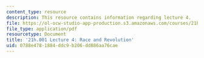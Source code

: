 ```yaml
---
content_type: resource
description: This resource contains information regarding lecture 4.
file: https://ol-ocw-studio-app-production.s3.amazonaws.com/courses/21h-001-how-to-stage-a-revolution-fall-2013/0788e4781884ddc9b206dd886aa76cae_MIT21H_001F13_lec_04.pdf
file_type: application/pdf
resourcetype: Document
title: '21h.001 Lecture 4: Race and Revolution'
uid: 0788e478-1884-ddc9-b206-dd886aa76cae
---
```

